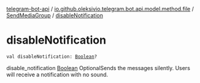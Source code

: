 [telegram-bot-api](../../index.md) / [io.github.oleksivio.telegram.bot.api.model.method.file](../index.md) / [SendMediaGroup](index.md) / [disableNotification](./disable-notification.md)

# disableNotification

`val disableNotification: `[`Boolean`](https://kotlinlang.org/api/latest/jvm/stdlib/kotlin/-boolean/index.html)`?`

disable_notification [Boolean](https://kotlinlang.org/api/latest/jvm/stdlib/kotlin/-boolean/index.html) OptionalSends the messages silently. Users will receive a
notification with no sound.

